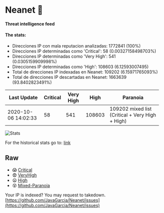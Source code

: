 # Neanet :hocho:
#### Threat intelligence feed
#### The stats:

- Direcciones IP con mala reputacion analizadas: 1772841 (100%)
- Direcciones IP determinadas como 'Critical':  58 (0.00327158498703%)
- Direcciones IP determinadas como 'Very High':  541 (0.0305159909998%)
- Direcciones IP determinadas como 'High':  108603 (6.12593007495)
- Total de direcciones IP indexadas en Neanet:  109202 (6.15971765093%)
- Total de direcciones IP descartadas en Neanet:  1663639 (93.8402823491%)

| Last Update | Critical | Very High | High | Paranoia |
| --- | --- | --- | --- | --- |
| 2020-10-06 14:02:33 | 58 | 541 | 108603 | 109202 mixed list (Critical + Very High + High)|

![Stats](https://docs.google.com/spreadsheets/d/e/2PACX-1vSnaNMIXVabIpDJjufMlzH7poXnshF3mgd8Is1g9ytUEzVsP5my4Trn8f-xkoLLQ38xpL3HtmUexLo6/pubchart?oid=501124687&format=image)

For the historical stats go to: [link](/stats.csv)
## Raw
- :scream: [Critical](https://raw.githubusercontent.com/JavaGarcia/Neanet/master/blacklists/neanet_critical.txt)
- :fearful: [VeryHigh](https://raw.githubusercontent.com/JavaGarcia/Neanet/master/blacklists/neanet_veryHigh.txtt)
- :frowning: [High](https://raw.githubusercontent.com/JavaGarcia/Neanet/master/blacklists/neanet_high.txt)
- :dizzy_face: [Mixed-Paranoia](https://raw.githubusercontent.com/JavaGarcia/Neanet/master/blacklists/neanet_all.txt)


Your IP is indexed? You may request to takedown. [https://github.com/JavaGarcia/Neanet/issues](https://github.com/JavaGarcia/Neanet/issues)









































































































































































































































































































































































































































































































































































































































































































































































































































































































































































































































































































































































































































































































